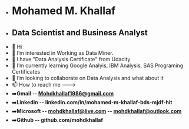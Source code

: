 - # Mohamed M. Khallaf
- ## Data Scientist and Business Analyst
- 👋 Hi
- 👀 I’m interested in Working as Data Miner.
- 🥸 I have "Data Analysis Certificate" from Udacity
- 🌱 I’m currently learning Google Analyis, IBM Analysis, SAS Programing Certificates
- 💞️ I’m looking to collaborate on Data Analysis and what about it
- 📫 How to reach me --->
- ➡️**Gmail -- Mohdkhallaf1986@gmail.com**
- ➡️**Linkedin -- linkedin.com/in/mohamed-m-khallaf-bds-mjdf-hit**
- ➡️**Microsoft -- mohdkhallaf@live.com  -- mohdkhallaf@outlook.com**
- ➡️**Github -- github.com/mohdkhallaf**

<!---
mohdkhallaf/mohdkhallaf is a ✨ special ✨ repository because its `README.md` (this file) appears on your GitHub profile.
You can click the Preview link to take a look at your changes.
--->
